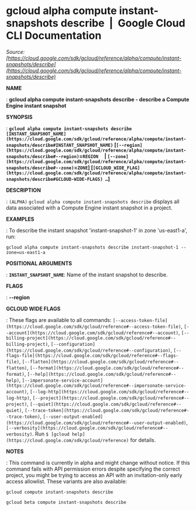 # gcloud alpha compute instant-snapshots describe  |  Google Cloud CLI Documentation

*Source: [https://cloud.google.com/sdk/gcloud/reference/alpha/compute/instant-snapshots/describe](https://cloud.google.com/sdk/gcloud/reference/alpha/compute/instant-snapshots/describe)*

**NAME**

: **gcloud alpha compute instant-snapshots describe - describe a Compute Engine instant snapshot**

**SYNOPSIS**

: **`gcloud alpha compute instant-snapshots describe` `[INSTANT_SNAPSHOT_NAME](https://cloud.google.com/sdk/gcloud/reference/alpha/compute/instant-snapshots/describe#INSTANT_SNAPSHOT_NAME)` [`[--region](https://cloud.google.com/sdk/gcloud/reference/alpha/compute/instant-snapshots/describe#--region)`=`REGION`     | `[--zone](https://cloud.google.com/sdk/gcloud/reference/alpha/compute/instant-snapshots/describe#--zone)`=`ZONE`] [`[GCLOUD_WIDE_FLAG](https://cloud.google.com/sdk/gcloud/reference/alpha/compute/instant-snapshots/describe#GCLOUD-WIDE-FLAGS) …`]**

**DESCRIPTION**

: `(ALPHA)` `gcloud alpha compute instant-snapshots
describe` displays all data associated with a Compute Engine instant
snapshot in a project.

**EXAMPLES**

: To describe the instant snapshot 'instant-snapshot-1' in zone 'us-east1-a', run:

```
gcloud alpha compute instant-snapshots describe instant-snapshot-1 --zone=us-east1-a
```

**POSITIONAL ARGUMENTS**

: **`INSTANT_SNAPSHOT_NAME`**:
Name of the instant snapshot to describe.

**FLAGS**

: **--region**

**GCLOUD WIDE FLAGS**

: These flags are available to all commands: `[--access-token-file](https://cloud.google.com/sdk/gcloud/reference#--access-token-file)`,
`[--account](https://cloud.google.com/sdk/gcloud/reference#--account)`, `[--billing-project](https://cloud.google.com/sdk/gcloud/reference#--billing-project)`,
`[--configuration](https://cloud.google.com/sdk/gcloud/reference#--configuration)`,
`[--flags-file](https://cloud.google.com/sdk/gcloud/reference#--flags-file)`,
`[--flatten](https://cloud.google.com/sdk/gcloud/reference#--flatten)`, `[--format](https://cloud.google.com/sdk/gcloud/reference#--format)`, `[--help](https://cloud.google.com/sdk/gcloud/reference#--help)`, `[--impersonate-service-account](https://cloud.google.com/sdk/gcloud/reference#--impersonate-service-account)`,
`[--log-http](https://cloud.google.com/sdk/gcloud/reference#--log-http)`,
`[--project](https://cloud.google.com/sdk/gcloud/reference#--project)`, `[--quiet](https://cloud.google.com/sdk/gcloud/reference#--quiet)`, `[--trace-token](https://cloud.google.com/sdk/gcloud/reference#--trace-token)`, `[--user-output-enabled](https://cloud.google.com/sdk/gcloud/reference#--user-output-enabled)`,
`[--verbosity](https://cloud.google.com/sdk/gcloud/reference#--verbosity)`.
Run `$ [gcloud help](https://cloud.google.com/sdk/gcloud/reference)` for details.

**NOTES**

: This command is currently in alpha and might change without notice. If this
command fails with API permission errors despite specifying the correct project,
you might be trying to access an API with an invitation-only early access
allowlist. These variants are also available:

```
gcloud compute instant-snapshots describe
```

```
gcloud beta compute instant-snapshots describe
```
